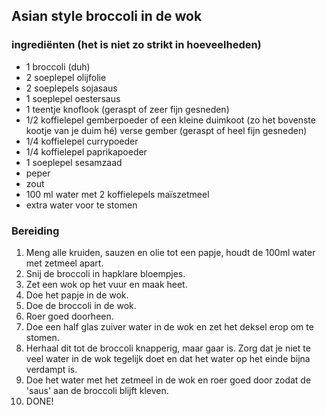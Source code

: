 ## Asian style broccoli in de wok

### ingrediënten (het is niet zo strikt in hoeveelheden)

- 1 broccoli (duh)
- 2 soeplepel olijfolie
- 2 soeplepels sojasaus
- 1 soeplepel oestersaus
- 1 teentje knoflook (geraspt of zeer fijn gesneden)
- 1/2 koffielepel gemberpoeder of een kleine duimkoot (zo het bovenste kootje van je duim hé) verse gember (geraspt of heel fijn gesneden)
- 1/4 koffielepel currypoeder
- 1/4 koffielepel paprikapoeder
- 1 soeplepel sesamzaad
- peper
- zout
- 100 ml water met 2 koffielepels maïszetmeel
- extra water voor te stomen

### Bereiding

1. Meng alle kruiden, sauzen en olie tot een papje, houdt de 100ml water met zetmeel apart.
2. Snij de broccoli in hapklare bloempjes.
3. Zet een wok op het vuur en maak heet.
4. Doe het papje in de wok.
5. Doe de broccoli in de wok.
6. Roer goed doorheen.
7. Doe een half glas zuiver water in de wok en zet het deksel erop om te stomen.
8. Herhaal dit tot de broccoli knapperig, maar gaar is. Zorg dat je niet te veel water in de wok tegelijk doet en dat het water op het einde bijna verdampt is.
9. Doe het water met het zetmeel in de wok en roer goed door zodat de 'saus' aan de broccoli blijft kleven.
10. DONE!
